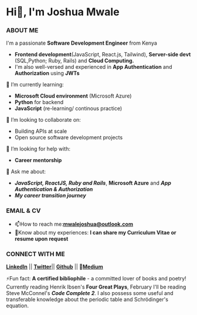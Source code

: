 # Hi👋, I'm Joshua Mwale 

### ABOUT ME
I'm a passionate **Software Development Engineer** from Kenya
* **Frontend development**(JavaScript, React.js, Tailwind), **Server-side devt** (SQL,Python; Ruby, Rails) and **Cloud Computing.**
* I'm also well-versed and experienced in **App Authentication** and **Authorization** using **JWTs**

🌱 I’m currently learning: 
* **Microsoft Cloud environment** (Microsoft Azure)
* **Python** for backend
* **JavaScript** (re-learning/ continous practice)

👯 I’m looking to collaborate on:
* Building APIs at scale
* Open source software development projects
 
🤔 I’m looking for help with:
* **Career mentorship**

💬 Ask me about:
* ***JavaScript, ReactJS, Ruby and Rails***, **Microsoft Azure** and ***App Authentication & Authorization***
* ***My career transition journey***

### EMAIL & CV
* 📫How to reach me:**mwalejoshua@outlook.com**
* 📄Know about my experiences: **I can share my Curriculum Vitae or resume upon request**
 
 ### CONNECT WITH ME
[**LinkedIn**](https://www.linkedin.com/in/joshua-mwale-8a8a3557/) || [**Twitter**](https://twitter.com/joshua_mwale)|| [**Github**](https://github.com/joshuamwale) || 📝[**Medium**](https://medium.com/@mwale_josh)

⚡Fun fact: **A certified bibliophile** - a committed lover of books and poetry! Currently reading Henrik Ibsen's **Four Great Plays**, February I'll be reading Steve McConnel's ***Code Complete 2***. I also possess some useful and transferable knowledge about the periodic table and Schrödinger's equation.



